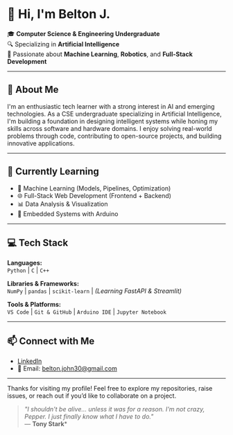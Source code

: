# 👋 Hi, I'm Belton J.

🎓 **Computer Science & Engineering Undergraduate**  
🔍 Specializing in **Artificial Intelligence**  
🌟 Passionate about **Machine Learning**, **Robotics**, and **Full-Stack Development**

---

## 🚀 About Me

I'm an enthusiastic tech learner with a strong interest in AI and emerging technologies. As a CSE undergraduate specializing in Artificial Intelligence, I'm building a foundation in designing intelligent systems while honing my skills across software and hardware domains. I enjoy solving real-world problems through code, contributing to open-source projects, and building innovative applications.

---

## 🌱 Currently Learning

- 🤖 Machine Learning (Models, Pipelines, Optimization)
- 🌐 Full-Stack Web Development (Frontend + Backend)
- 📊 Data Analysis & Visualization
- 🔧 Embedded Systems with Arduino

---

## 💻 Tech Stack

**Languages:**  
`Python` | `C` | `C++`  

**Libraries & Frameworks:**  
`NumPy` | `pandas` | `scikit-learn` | *(Learning FastAPI & Streamlit)*

**Tools & Platforms:**  
`VS Code` | `Git & GitHub` | `Arduino IDE` | `Jupyter Notebook`

---

## 📫 Connect with Me

- [LinkedIn](https://www.linkedin.com/in/belton97)  
- 📧 Email: belton.john30@gmail.com  

---

Thanks for visiting my profile! Feel free to explore my repositories, raise issues, or reach out if you’d like to collaborate on a project.

> *"I shouldn't be alive… unless it was for a reason. I'm not crazy, Pepper. I just finally know what I have to do."*  
> — **Tony Stark***
